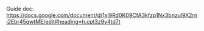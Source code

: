 Guide doc: https://docs.google.com/document/d/1xl9Rd0K09CfA3kfzp1Nx3bnzul9X2rni2Ebr45qwtME/edit#heading=h.cpt3z9y4td7t